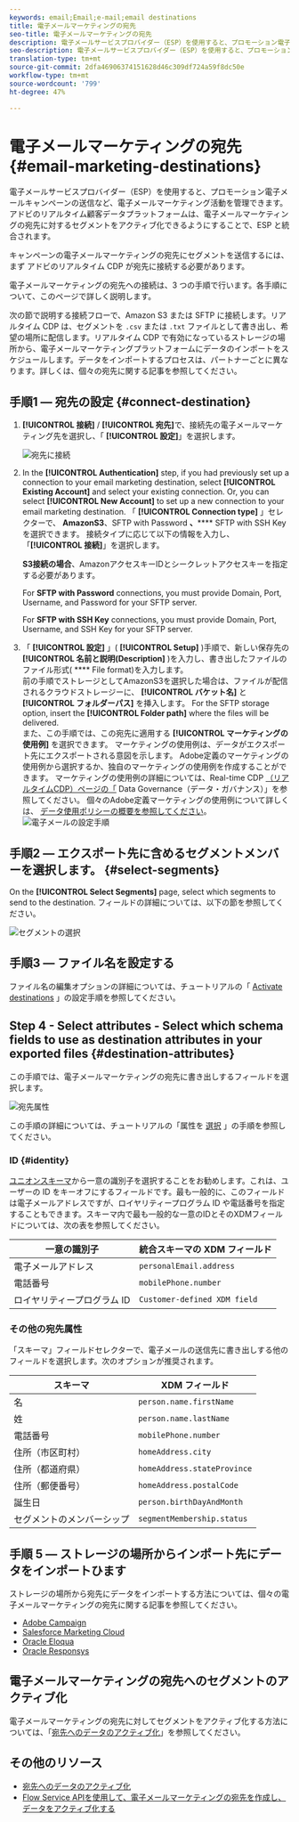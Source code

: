 ```yaml
---
keywords: email;Email;e-mail;email destinations
title: 電子メールマーケティングの宛先
seo-title: 電子メールマーケティングの宛先
description: 電子メールサービスプロバイダー（ESP）を使用すると、プロモーション電子メールキャンペーンの送信など、電子メールマーケティング活動を管理できます。
seo-description: 電子メールサービスプロバイダー（ESP）を使用すると、プロモーション電子メールキャンペーンの送信など、電子メールマーケティング活動を管理できます。
translation-type: tm+mt
source-git-commit: 2dfa46906374151628d46c309df724a59f8dc50e
workflow-type: tm+mt
source-wordcount: '799'
ht-degree: 47%

---
```



# 電子メールマーケティングの宛先 {#email-marketing-destinations}

電子メールサービスプロバイダー（ESP）を使用すると、プロモーション電子メールキャンペーンの送信など、電子メールマーケティング活動を管理できます。アドビのリアルタイム顧客データプラットフォームは、電子メールマーケティングの宛先に対するセグメントをアクティブ化できるようにすることで、ESP と統合されます。

キャンペーンの電子メールマーケティングの宛先にセグメントを送信するには、まず アドビのリアルタイム CDP が宛先に接続する必要があります。

電子メールマーケティングの宛先への接続は、3 つの手順で行います。各手順について、このページで詳しく説明します。

次の節で説明する接続フローで、Amazon S3 または SFTP に接続します。リアルタイム CDP は、セグメントを `.csv` または `.txt` ファイルとして書き出し、希望の場所に配信します。リアルタイム CDP で有効になっているストレージの場所から、電子メールマーケティングプラットフォームにデータのインポートをスケジュールします。データをインポートするプロセスは、パートナーごとに異なります。詳しくは、個々の宛先に関する記事を参照してください。

## 手順1 — 宛先の設定 {#connect-destination}

1. **[!UICONTROL 接続]** / **[!UICONTROL 宛先]**&#x200B;で、接続先の電子メールマーケティング先を選択し、「 **[!UICONTROL 設定]**」を選択します。

   ![宛先に接続](/help/rtcdp/destinations/assets/connect-email-marketing.png)

2. In the **[!UICONTROL Authentication]** step, if you had previously set up a connection to your email marketing destination, select **[!UICONTROL Existing Account]** and select your existing connection. Or, you can select **[!UICONTROL New Account]** to set up a new connection to your email marketing destination. 「 **[!UICONTROL Connection type]** 」セレクターで、 **AmazonS3**、SFTP with Password **、****** SFTP with SSH Keyを選択できます。 接続タイプに応じて以下の情報を入力し、「**[!UICONTROL 接続]**」を選択します。

   **S3接続の場合**、AmazonアクセスキーIDとシークレットアクセスキーを指定する必要があります。

   For **SFTP with Password** connections, you must provide Domain, Port, Username, and Password for your SFTP server.

   For **SFTP with SSH Key** connections, you must provide Domain, Port, Username, and SSH Key for your SFTP server.

3. 「 **[!UICONTROL 設定]** 」( **[!UICONTROL Setup]** )手順で、新しい保存先の **[!UICONTROL 名前と説明(Description]** )を入力し、書き出したファイルのファイル形式( **** File format)を入力します。 <br>
前の手順でストレージとしてAmazonS3を選択した場合は、ファイルが配信されるクラウドストレージーに、 **[!UICONTROL バケット名]** と **[!UICONTROL フォルダーパス]** を挿入します。 For the SFTP storage option, insert the **[!UICONTROL Folder path]** where the files will be delivered. <br>
また、この手順では、この宛先に適用する **[!UICONTROL マーケティングの使用例]** を選択できます。 マーケティングの使用例は、データがエクスポート先にエクスポートされる意図を示します。 Adobe定義のマーケティングの使用例から選択するか、独自のマーケティングの使用例を作成することができます。 マーケティングの使用例の詳細については、Real-time CDP [（リアルタイムCDP）ページの「](/help/rtcdp/privacy/data-governance-overview.md#destinations) Data Governance（データ・ガバナンス）」を参照してください。 個々のAdobe定義マーケティングの使用例について詳しくは、 [データ使用ポリシーの概要を参照してください](/help/data-governance/policies/overview.md#core-actions)。 <br>
   ![電子メールの設定手順](/help/rtcdp/destinations/assets/email-setup-step.png)

## 手順2 — エクスポート先に含めるセグメントメンバーを選択します。 {#select-segments}

On the **[!UICONTROL Select Segments]** page, select which segments to send to the destination. フィールドの詳細については、以下の節を参照してください。

![セグメントの選択](/help/rtcdp/destinations/assets/email-select-segments.png)

## 手順3 — ファイル名を設定する

ファイル名の編集オプションの詳細については、チュートリアルの「 [Activate destinations](/help/rtcdp/destinations/activate-destinations.md#configure) 」の設定手順を参照してください。

## Step 4 - Select attributes - Select which schema fields to use as destination attributes in your exported files {#destination-attributes}

この手順では、電子メールマーケティングの宛先に書き出しするフィールドを選択します。

![宛先属性](/help/rtcdp/destinations/assets/recommended-attributes.png)

この手順の詳細については、チュートリアルの「属性を [選択](/help/rtcdp/destinations/activate-destinations.md#select-attributes) 」の手順を参照してください。

### ID {#identity}

[ユニオンスキーマ](../../profile/home.md#profile-fragments-and-union-schemas)から一意の識別子を選択することをお勧めします。これは、ユーザーの ID をキーオフにするフィールドです。最も一般的に、このフィールドは電子メールアドレスですが、ロイヤリティープログラム ID や電話番号を指定することもできます。スキーマ内で最も一般的な一意のIDとそのXDMフィールドについては、次の表を参照してください。

| 一意の識別子 | 統合スキーマの XDM フィールド |
---------|----------
| 電子メールアドレス | `personalEmail.address` |
| 電話番号 | `mobilePhone.number` |
| ロイヤリティープログラム ID | `Customer-defined XDM field` |

### その他の宛先属性

「スキーマ」フィールドセレクターで、電子メールの送信先に書き出しする他のフィールドを選択します。次のオプションが推奨されます。

| スキーマ | XDM フィールド |
---------|----------
| 名 | `person.name.firstName` |
| 姓 | `person.name.lastName` |
| 電話番号 | `mobilePhone.number` |
| 住所（市区町村） | `homeAddress.city` |
| 住所（都道府県） | `homeAddress.stateProvince` |
| 住所（郵便番号） | `homeAddress.postalCode` |
| 誕生日 | `person.birthDayAndMonth` |
| セグメントのメンバーシップ | `segmentMembership.status` |

## 手順 5 — ストレージの場所からインポート先にデータをインポートひます

ストレージの場所から宛先にデータをインポートする方法については、個々の電子メールマーケティングの宛先に関する記事を参照してください。

* [Adobe Campaign](/help/rtcdp/destinations/adobe-campaign-destination.md#import-data-into-campaign)
* [Salesforce Marketing Cloud](/help/rtcdp/destinations/salesforce-marketing-cloud-destination.md#import-data-into-salesforce)
* [Oracle Eloqua](/help/rtcdp/destinations/oracle-eloqua-destination.md#import-data-into-eloqua)
* [Oracle Responsys](/help/rtcdp/destinations/oracle-responsys-destination.md#import-data-into-responsys)

## 電子メールマーケティングの宛先へのセグメントのアクティブ化

電子メールマーケティングの宛先に対してセグメントをアクティブ化する方法については、「[宛先へのデータのアクティブ化](/help/rtcdp/destinations/activate-destinations.md)」を参照してください。

## その他のリソース

* [宛先へのデータのアクティブ化](/help/rtcdp/destinations/activate-destinations.md)
* [Flow Service APIを使用して、電子メールマーケティングの宛先を作成し、データをアクティブ化する](https://docs.adobe.com/content/help/en/experience-platform/tutorials/destinations/email-marketing-api.html)